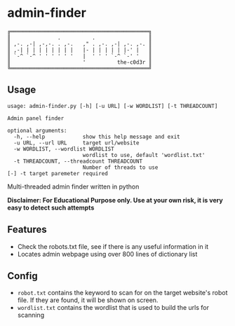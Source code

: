 # admin-finder

    ╔════════════════════════════════════════════╗
    ║               .          .                 ║
    ║ ,-. ,-| ,-,-. . ,-.   ," . ,-. ,-| ,-. ,-. ║
    ║ ,-| | | | | | | | |   |- | | | | | |-' |   ║
    ║ `-^ `-^ ' ' ' ' ' '   |  ' ' ' `-^ `-' '   ║
    ║                       '          the-c0d3r ║
    ╚════════════════════════════════════════════╝

## Usage

    usage: admin-finder.py [-h] [-u URL] [-w WORDLIST] [-t THREADCOUNT]

    Admin panel finder

    optional arguments:
      -h, --help            show this help message and exit
      -u URL, --url URL     target url/website
      -w WORDLIST, --wordlist WORDLIST
                            wordlist to use, default 'wordlist.txt'
      -t THREADCOUNT, --threadcount THREADCOUNT
                            Number of threads to use
    [-] -t target paremeter required


Multi-threaded admin finder written in python

**Disclaimer: For Educational Purpose only. Use at your own risk, it is very easy to detect such attempts**

Features
---
- Check the robots.txt file, see if there is any useful information in it
- Locates admin webpage using over 800 lines of dictionary list

Config
---

- `robot.txt` contains the keyword to scan for on the target website's robot file. If they are found, it will be shown on screen.
- `wordlist.txt` contains the wordlist that is used to build the urls for scanning
